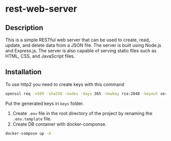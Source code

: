 # rest-web-server

## Description

This is a simple RESTful web server that can be used to create, read, update, and delete data from a JSON file. The server is built using Node.js and Express.js. The server is also capable of serving static files such as HTML, CSS, and JavaScript files.

## Installation

To use http2 you need to create keys with this command

```bash
openssl req -x509 -sha256 -nodes -days 365 -newkey rsa:2048 -keyout server.key -out server.crt
```

Put the generated keys in `keys` folder.

1. Create `.env` file in the root directory of the project by renaming the `.env.template` file.
2. Create DB container with docker-componse.

```bash
docker-compose up -d
```
